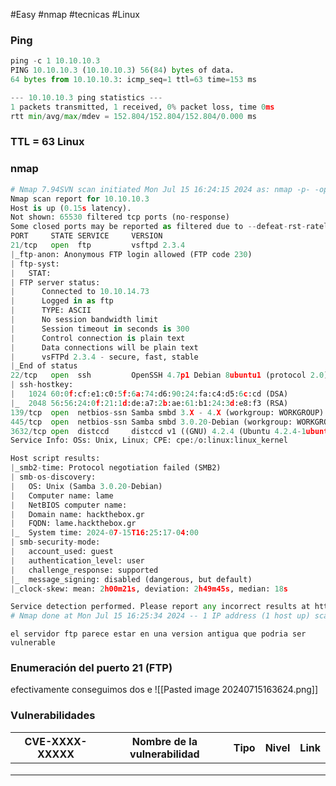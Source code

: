#Easy #nmap #tecnicas #Linux 
### Ping

```python
ping -c 1 10.10.10.3
PING 10.10.10.3 (10.10.10.3) 56(84) bytes of data.
64 bytes from 10.10.10.3: icmp_seq=1 ttl=63 time=153 ms

--- 10.10.10.3 ping statistics ---
1 packets transmitted, 1 received, 0% packet loss, time 0ms
rtt min/avg/max/mdev = 152.804/152.804/152.804/0.000 ms
```

### TTL = 63 Linux

### nmap

```python
# Nmap 7.94SVN scan initiated Mon Jul 15 16:24:15 2024 as: nmap -p- -open -sCV --min-rate 5000 -n -Pn -oN Scan 10.10.10.3
Nmap scan report for 10.10.10.3
Host is up (0.15s latency).
Not shown: 65530 filtered tcp ports (no-response)
Some closed ports may be reported as filtered due to --defeat-rst-ratelimit
PORT     STATE SERVICE     VERSION
21/tcp   open  ftp         vsftpd 2.3.4
|_ftp-anon: Anonymous FTP login allowed (FTP code 230)
| ftp-syst: 
|   STAT: 
| FTP server status:
|      Connected to 10.10.14.73
|      Logged in as ftp
|      TYPE: ASCII
|      No session bandwidth limit
|      Session timeout in seconds is 300
|      Control connection is plain text
|      Data connections will be plain text
|      vsFTPd 2.3.4 - secure, fast, stable
|_End of status
22/tcp   open  ssh         OpenSSH 4.7p1 Debian 8ubuntu1 (protocol 2.0)
| ssh-hostkey: 
|   1024 60:0f:cf:e1:c0:5f:6a:74:d6:90:24:fa:c4:d5:6c:cd (DSA)
|_  2048 56:56:24:0f:21:1d:de:a7:2b:ae:61:b1:24:3d:e8:f3 (RSA)
139/tcp  open  netbios-ssn Samba smbd 3.X - 4.X (workgroup: WORKGROUP)
445/tcp  open  netbios-ssn Samba smbd 3.0.20-Debian (workgroup: WORKGROUP)
3632/tcp open  distccd     distccd v1 ((GNU) 4.2.4 (Ubuntu 4.2.4-1ubuntu4))
Service Info: OSs: Unix, Linux; CPE: cpe:/o:linux:linux_kernel

Host script results:
|_smb2-time: Protocol negotiation failed (SMB2)
| smb-os-discovery: 
|   OS: Unix (Samba 3.0.20-Debian)
|   Computer name: lame
|   NetBIOS computer name: 
|   Domain name: hackthebox.gr
|   FQDN: lame.hackthebox.gr
|_  System time: 2024-07-15T16:25:17-04:00
| smb-security-mode: 
|   account_used: guest
|   authentication_level: user
|   challenge_response: supported
|_  message_signing: disabled (dangerous, but default)
|_clock-skew: mean: 2h00m21s, deviation: 2h49m45s, median: 18s

Service detection performed. Please report any incorrect results at https://nmap.org/submit/ .
# Nmap done at Mon Jul 15 16:25:34 2024 -- 1 IP address (1 host up) scanned in 79.43 seconds
```

`el servidor ftp parece estar en una version antigua que podria ser vulnerable`
### Enumeración del puerto 21 (FTP)
efectivamente conseguimos dos e
![[Pasted image 20240715163624.png]]

### Vulnerabilidades

| CVE-XXXX-XXXXX | Nombre de la vulnerabilidad | Tipo | Nivel | Link |
| -------------- | --------------------------- | ---- | ----- | ---- |
|                |                             |      |       |      |
|                |                             |      |       |      |
|                |                             |      |       |      |
